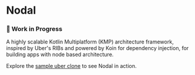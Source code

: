 # Nodal

### 🚧 Work in Progress

A highly scalable Kotlin Multiplatform (KMP) architecture framework, inspired by Uber's RIBs and powered by Koin for dependency injection, for building apps with node based architecture.

Explore the [sample uber clone](https://github.com/omkar-tenkale/Nodal/tree/main/samples/ride/src/commonMain/kotlin/dev.omkartenkale.nodal.sample.ride) to see Nodal in action.
